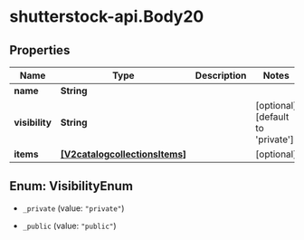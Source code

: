 # shutterstock-api.Body20

## Properties
Name | Type | Description | Notes
------------ | ------------- | ------------- | -------------
**name** | **String** |  | 
**visibility** | **String** |  | [optional] [default to 'private']
**items** | [**[V2catalogcollectionsItems]**](V2catalogcollectionsItems.md) |  | [optional] 


<a name="VisibilityEnum"></a>
## Enum: VisibilityEnum


* `_private` (value: `"private"`)

* `_public` (value: `"public"`)




